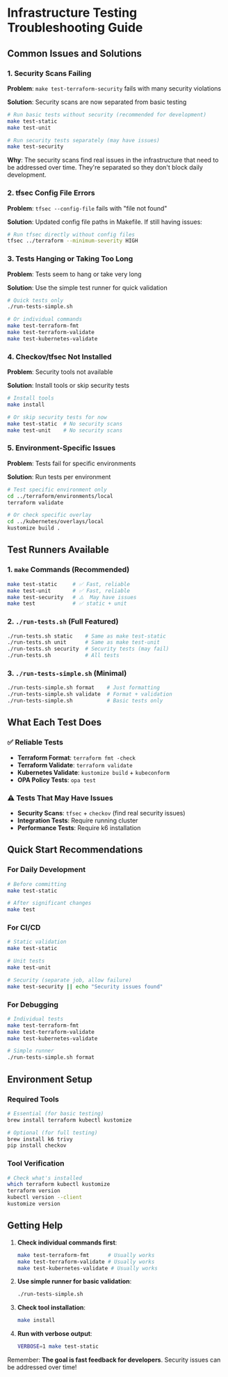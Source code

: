 # Infrastructure Testing Troubleshooting Guide

## Common Issues and Solutions

### 1. Security Scans Failing

**Problem**: `make test-terraform-security` fails with many security violations

**Solution**: Security scans are now separated from basic testing

```bash
# Run basic tests without security (recommended for development)
make test-static
make test-unit

# Run security tests separately (may have issues)
make test-security
```

**Why**: The security scans find real issues in the infrastructure that need to be addressed over time. They're
separated so they don't block daily development.

### 2. tfsec Config File Errors

**Problem**: `tfsec --config-file` fails with "file not found"

**Solution**: Updated config file paths in Makefile. If still having issues:

```bash
# Run tfsec directly without config files
tfsec ../terraform --minimum-severity HIGH
```

### 3. Tests Hanging or Taking Too Long

**Problem**: Tests seem to hang or take very long

**Solution**: Use the simple test runner for quick validation

```bash
# Quick tests only
./run-tests-simple.sh

# Or individual commands
make test-terraform-fmt
make test-terraform-validate
make test-kubernetes-validate
```

### 4. Checkov/tfsec Not Installed

**Problem**: Security tools not available

**Solution**: Install tools or skip security tests

```bash
# Install tools
make install

# Or skip security tests for now
make test-static  # No security scans
make test-unit    # No security scans
```

### 5. Environment-Specific Issues

**Problem**: Tests fail for specific environments

**Solution**: Run tests per environment

```bash
# Test specific environment only
cd ../terraform/environments/local
terraform validate

# Or check specific overlay
cd ../kubernetes/overlays/local
kustomize build .
```

## Test Runners Available

### 1. `make` Commands (Recommended)

```bash
make test-static     # ✅ Fast, reliable
make test-unit       # ✅ Fast, reliable  
make test-security   # ⚠️  May have issues
make test            # ✅ static + unit
```

### 2. `./run-tests.sh` (Full Featured)

```bash
./run-tests.sh static    # Same as make test-static
./run-tests.sh unit      # Same as make test-unit
./run-tests.sh security  # Security tests (may fail)
./run-tests.sh           # All tests
```

### 3. `./run-tests-simple.sh` (Minimal)

```bash
./run-tests-simple.sh format    # Just formatting
./run-tests-simple.sh validate  # Format + validation
./run-tests-simple.sh           # Basic tests only
```

## What Each Test Does

### ✅ **Reliable Tests**

- **Terraform Format**: `terraform fmt -check`
- **Terraform Validate**: `terraform validate`
- **Kubernetes Validate**: `kustomize build` + `kubeconform`
- **OPA Policy Tests**: `opa test`

### ⚠️ **Tests That May Have Issues**

- **Security Scans**: `tfsec` + `checkov` (find real security issues)
- **Integration Tests**: Require running cluster
- **Performance Tests**: Require k6 installation

## Quick Start Recommendations

### For Daily Development

```bash
# Before committing
make test-static

# After significant changes  
make test
```

### For CI/CD

```bash
# Static validation
make test-static

# Unit tests
make test-unit

# Security (separate job, allow failure)
make test-security || echo "Security issues found"
```

### For Debugging

```bash
# Individual tests
make test-terraform-fmt
make test-terraform-validate
make test-kubernetes-validate

# Simple runner
./run-tests-simple.sh format
```

## Environment Setup

### Required Tools

```bash
# Essential (for basic testing)
brew install terraform kubectl kustomize

# Optional (for full testing)  
brew install k6 trivy
pip install checkov
```

### Tool Verification

```bash
# Check what's installed
which terraform kubectl kustomize
terraform version
kubectl version --client
kustomize version
```

## Getting Help

1. **Check individual commands first**:
   ```bash
   make test-terraform-fmt      # Usually works
   make test-terraform-validate # Usually works
   make test-kubernetes-validate # Usually works
   ```

2. **Use simple runner for basic validation**:
   ```bash
   ./run-tests-simple.sh
   ```

3. **Check tool installation**:
   ```bash
   make install
   ```

4. **Run with verbose output**:
   ```bash
   VERBOSE=1 make test-static
   ```

Remember: **The goal is fast feedback for developers**. Security issues can be addressed over time!
